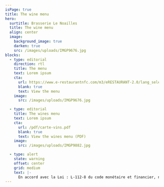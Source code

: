```yaml
---
isPage: true
title: The wine menu
hero:
  surtitle: Brasserie Le Noailles
  title: The wine menu
  align: center
  image:
    background_image: true
    darken: true
    src: /images/uploads/IMGP9676.jpg
blocks:
  - type: editorial
    direction: rtl
    title: The menu
    text: Lorem ipsum
    cta:
      url: https://www.e-restaurantnfc.com/m3/eRESTAURANT-2.0/lang_select.php?rest_ref=DELBUS1122
      blank: true
      text: View the menu
    image:
      src: /images/uploads/IMGP9676.jpg

  - type: editorial
    title: The wines menu
    text: Lorem ipsum
    cta:
      url: /pdf/carte-vins.pdf
      blank: true
      text: View the wines menu (PDF)
    image:
      src: /images/uploads/IMGP9882.jpg

  - type: alert
    state: warning
    offset: center
    grid: medium
    text: |-
      En accord avec la Loi : L-112-8 du code monétaire et financier, nous n’acceptons plus les chèques. Prix nets TVA au taux de 10 % incluse (20% sur les Alcools) et Service compris.
---
```


